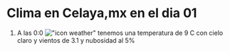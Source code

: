# Clima en Celaya,mx en el dia 01

1. A las 0:0 !["icon weather"](http://openweathermap.org/img/w/01n.png) tenemos una temperatura de 9 C con cielo claro y  vientos de 3.1 y nubosidad al 5%
